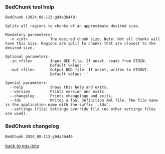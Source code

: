 ### BedChunk tool help
	BedChunk (2024_08-113-g94a3b440)
	
	Splits all regions to chunks of an approximate desired size.
	
	Mandatory parameters:
	  -n <int>          The desired chunk size. Note: Not all chunks will have this size. Regions are split to chunks that are closest to the desired size.
	
	Optional parameters:
	  -in <file>        Input BED file. If unset, reads from STDIN.
	                    Default value: ''
	  -out <file>       Output BED file. If unset, writes to STDOUT.
	                    Default value: ''
	
	Special parameters:
	  --help            Shows this help and exits.
	  --version         Prints version and exits.
	  --changelog       Prints changeloge and exits.
	  --tdx             Writes a Tool Definition Xml file. The file name is the application name with the suffix '.tdx'.
	  --settings [file] Settings override file (no other settings files are used).
	
### BedChunk changelog
	BedChunk 2024_08-113-g94a3b440
	
[back to ngs-bits](https://github.com/imgag/ngs-bits)